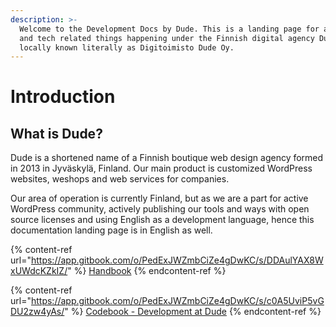 ```yaml
---
description: >-
  Welcome to the Development Docs by Dude. This is a landing page for all code-
  and tech related things happening under the Finnish digital agency Dude,
  locally known literally as Digitoimisto Dude Oy.
---
```


# Introduction

## What is Dude?

Dude is a shortened name of a Finnish boutique web design agency formed in 2013 in Jyväskylä, Finland. Our main product is customized WordPress websites, weshops and web services for companies.

Our area of operation is currently Finland, but as we are a part for active WordPress community, actively publishing our tools and ways with open source licenses and using English as a development language, hence this documentation landing page is in English as well.

{% content-ref url="https://app.gitbook.com/o/PedExJWZmbCiZe4gDwKC/s/DDAulYAX8WxUWdcKZkIZ/" %}
[Handbook](https://app.gitbook.com/o/PedExJWZmbCiZe4gDwKC/s/DDAulYAX8WxUWdcKZkIZ/)
{% endcontent-ref %}

{% content-ref url="https://app.gitbook.com/o/PedExJWZmbCiZe4gDwKC/s/c0A5UviP5vGDU2zw4yAs/" %}
[Codebook - Development at Dude](https://app.gitbook.com/o/PedExJWZmbCiZe4gDwKC/s/c0A5UviP5vGDU2zw4yAs/)
{% endcontent-ref %}
